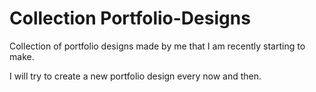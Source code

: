 # Collection Portfolio-Designs

Collection of portfolio designs made by me that I am recently starting to make.

I will try to create a new portfolio design every now and then.
